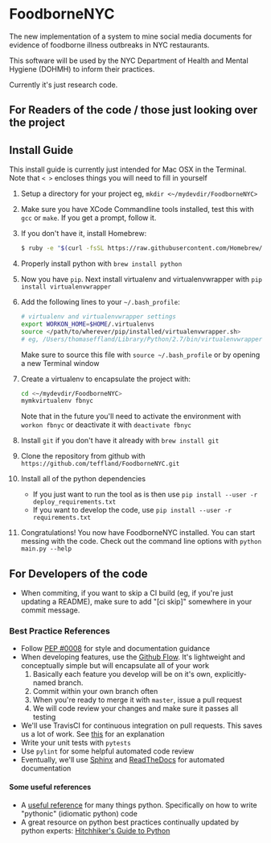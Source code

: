 # FoodborneNYC

The new implementation of a system to mine social media documents for evidence of foodborne illness outbreaks in NYC restaurants.

This software will be used by the NYC Department of Health and Mental Hygiene (DOHMH) to inform their practices.

Currently it's just research code.

## For Readers of the code / those just looking over the project


## Install Guide

This install guide is currently just intended for Mac OSX in the Terminal. Note that `< >` encloses things you will need to fill in yourself

1. Setup a directory for your project eg, `mkdir <~/mydevdir/FoodborneNYC>`
2. Make sure you have XCode Commandline tools installed, test this with `gcc` or `make`. If you get a prompt, follow it.
3. If you don't have it, install Homebrew:

    ```bash
    $ ruby -e "$(curl -fsSL https://raw.githubusercontent.com/Homebrew/install/master/install)"
    ```
4. Properly install python with `brew install python`
5. Now you have `pip`. Next install virtualenv and virtualenvwrapper with `pip install virtualenvwrapper`
6. Add the following lines to your `~/.bash_profile`:

    ```bash
    # virtualenv and virtualenvwrapper settings
    export WORKON_HOME=$HOME/.virtualenvs
    source </path/to/wherever/pip/installed/virtualenvwrapper.sh>
    # eg, /Users/thomaseffland/Library/Python/2.7/bin/virtualenvwrapper.sh
    ```
    Make sure to source this file with `source ~/.bash_profile` or by opening a new Terminal window

7. Create a virtualenv to encapsulate the project with:

    ```bash
    cd <~/mydevdir/FoodborneNYC>
    mymkvirtualenv fbnyc
    ```

    Note that in the future you'll need to activate the environment with `workon fbnyc` or deactivate it with `deactivate fbnyc`

8. Install `git` if you don't have it already with `brew install git`
9. Clone the repository from github with `https://github.com/teffland/FoodborneNYC.git`
10. Install all of the python dependencies

    - If you just want to run the tool as is then use `pip install --user -r deploy_requirements.txt`
    - If you want to develop the code, use `pip install --user -r requirements.txt`
    
11. Congratulations! You now have FoodborneNYC installed. You can start messing with the code. Check out the command line options with `python main.py --help`



## For Developers of the code

- When commiting, if you want to skip a CI build (eg, if you're just updating a README), make sure to add "[ci skip]" somewhere in your commit message.

### Best Practice References

- Follow [PEP #0008](https://www.python.org/dev/peps/pep-0008/) for style and documentation guidance
- When developing features, use the [Github Flow](https://guides.github.com/introduction/flow/index.html). It's lightweight and conceptually simple but will encapsulate all of your work
    1. Basically each feature you develop will be on it's own, explicitly-named branch.
    2. Commit within your own branch often
    3. When you're ready to merge it with `master`, issue a pull request
    4. We will code review your changes and make sure it passes all testing
- We'll use TravisCI for continuous integration on pull requests.  This saves us a lot of work. See [this](http://stackoverflow.com/questions/32422264/jenkins-vs-travis-ci) for an explanation
- Write your unit tests with `pytests`
- Use `pylint` for some helpful automated code review
- Eventually, we'll use [Sphinx](http://www.sphinx-doc.org/en/stable/) and [ReadTheDocs](https://readthedocs.org/) for automated documentation

#### Some useful references

- A [useful reference](https://www.jeffknupp.com/writing-idiomatic-python-ebook/) for many things python. Specifically on how to write "pythonic" (idiomatic python) code 
- A great resource on python best practices continually updated by python experts: [Hitchhiker's Guide to Python](http://docs.python-guide.org/en/latest/)
